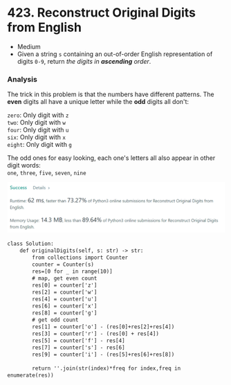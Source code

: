 # 423. Reconstruct Original Digits from English

* Medium
* Given a string `s` containing an out-of-order English representation of digits `0-9`, return _the digits in **ascending** order_.

### Analysis&#x20;

The trick in this problem is that the numbers have different patterns. The **even** digits all have a unique letter while the **odd** digits all don't:

`zero`: Only digit with `z`\
`two`: Only digit with `w`\
`four`: Only digit with `u`\
`six`: Only digit with `x`\
`eight`: Only digit with `g`

The odd ones for easy looking, each one's letters all also appear in other digit words:\
`one`, `three`, `five`, `seven`, `nine`

![](<../.gitbook/assets/image (29) (1).png>)

```
class Solution:
    def originalDigits(self, s: str) -> str:
        from collections import Counter
        counter = Counter(s)
        res=[0 for _ in range(10)] 
        # map, get even count
        res[0] = counter['z']
        res[2] = counter['w']
        res[4] = counter['u']
        res[6] = counter['x']
        res[8] = counter['g']
        # get odd count
        res[1] = counter['o'] - (res[0]+res[2]+res[4])
        res[3] = counter['r'] - (res[0] + res[4])
        res[5] = counter['f'] - res[4]
        res[7] = counter['s'] - res[6]
        res[9] = counter['i'] - (res[5]+res[6]+res[8])

        return ''.join(str(index)*freq for index,freq in enumerate(res))
```
